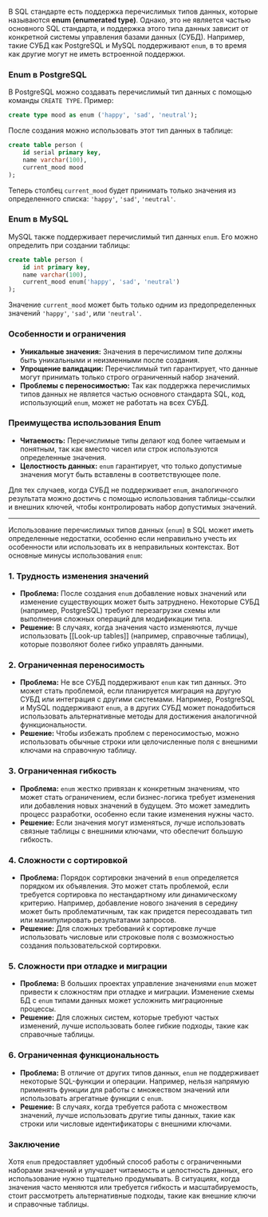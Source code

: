 В SQL стандарте есть поддержка перечислимых типов данных, которые называются **enum (enumerated type)**. Однако, это не является частью основного SQL стандарта, и поддержка этого типа данных зависит от конкретной системы управления базами данных (СУБД). Например, такие СУБД как PostgreSQL и MySQL поддерживают `enum`, в то время как другие могут не иметь встроенной поддержки.

### Enum в PostgreSQL

В PostgreSQL можно создавать перечислимый тип данных с помощью команды `CREATE TYPE`. Пример:

```sql
create type mood as enum ('happy', 'sad', 'neutral');
```

После создания можно использовать этот тип данных в таблице:

```sql
create table person (
    id serial primary key,
    name varchar(100),
    current_mood mood
);
```

Теперь столбец `current_mood` будет принимать только значения из определенного списка: `'happy'`, `'sad'`, `'neutral'`.

### Enum в MySQL

MySQL также поддерживает перечислимый тип данных `enum`. Его можно определить при создании таблицы:

```sql
create table person (
    id int primary key,
    name varchar(100),
    current_mood enum('happy', 'sad', 'neutral')
);
```

Значение `current_mood` может быть только одним из предопределенных значений `'happy'`, `'sad'`, или `'neutral'`.

### Особенности и ограничения
- **Уникальные значения:** Значения в перечислимом типе должны быть уникальными и неизменными после создания.
- **Упрощение валидации:** Перечислимый тип гарантирует, что данные могут принимать только строго ограниченный набор значений.
- **Проблемы с переносимостью:** Так как поддержка перечислимых типов данных не является частью основного стандарта SQL, код, использующий `enum`, может не работать на всех СУБД.

### Преимущества использования Enum
- **Читаемость:** Перечислимые типы делают код более читаемым и понятным, так как вместо чисел или строк используются определенные значения.
- **Целостность данных:** `enum` гарантирует, что только допустимые значения могут быть вставлены в соответствующее поле.

Для тех случаев, когда СУБД не поддерживает `enum`, аналогичного результата можно достичь с помощью использования таблицы-ссылки и внешних ключей, чтобы контролировать набор допустимых значений.

---

Использование перечислимых типов данных (`enum`) в SQL может иметь определенные недостатки, особенно если неправильно учесть их особенности или использовать их в неправильных контекстах. Вот основные минусы использования `enum`:

### 1. **Трудность изменения значений**
   - **Проблема:** После создания `enum` добавление новых значений или изменение существующих может быть затруднено. Некоторые СУБД (например, PostgreSQL) требуют перезагрузки схемы или выполнения сложных операций для модификации типа.
   - **Решение:** В случаях, когда значения часто изменяются, лучше использовать [[Look-up tables]] (например, справочные таблицы), которые позволяют более гибко управлять данными.

### 2. **Ограниченная переносимость**
   - **Проблема:** Не все СУБД поддерживают `enum` как тип данных. Это может стать проблемой, если планируется миграция на другую СУБД или интеграция с другими системами. Например, PostgreSQL и MySQL поддерживают `enum`, а в других СУБД может понадобиться использовать альтернативные методы для достижения аналогичной функциональности.
   - **Решение:** Чтобы избежать проблем с переносимостью, можно использовать обычные строки или целочисленные поля с внешними ключами на справочную таблицу.

### 3. **Ограниченная гибкость**
   - **Проблема:** `enum` жестко привязан к конкретным значениям, что может стать ограничением, если бизнес-логика требует изменения или добавления новых значений в будущем. Это может замедлить процесс разработки, особенно если такие изменения нужны часто.
   - **Решение:** Если значения могут изменяться, лучше использовать связные таблицы с внешними ключами, что обеспечит большую гибкость.

### 4. **Сложности с сортировкой**
   - **Проблема:** Порядок сортировки значений в `enum` определяется порядком их объявления. Это может стать проблемой, если требуется сортировка по нестандартному или динамическому критерию. Например, добавление нового значения в середину может быть проблематичным, так как придется пересоздавать тип или манипулировать результатами запросов.
   - **Решение:** Для сложных требований к сортировке лучше использовать числовые или строковые поля с возможностью создания пользовательской сортировки.

### 5. **Сложности при отладке и миграции**
   - **Проблема:** В больших проектах управление значениями `enum` может привести к сложностям при отладке и миграции. Изменение схемы БД с `enum` типами данных может усложнить миграционные процессы.
   - **Решение:** Для сложных систем, которые требуют частых изменений, лучше использовать более гибкие подходы, такие как справочные таблицы.

### 6. **Ограниченная функциональность**
   - **Проблема:** В отличие от других типов данных, `enum` не поддерживает некоторые SQL-функции и операции. Например, нельзя напрямую применять функции для работы с множеством значений или использовать агрегатные функции с `enum`.
   - **Решение:** В случаях, когда требуется работа с множеством значений, лучше использовать другие типы данных, такие как строки или числовые идентификаторы с внешними ключами.

### Заключение
Хотя `enum` предоставляет удобный способ работы с ограниченными наборами значений и улучшает читаемость и целостность данных, его использование нужно тщательно продумывать. В ситуациях, когда значения часто меняются или требуется гибкость и масштабируемость, стоит рассмотреть альтернативные подходы, такие как внешние ключи и справочные таблицы.